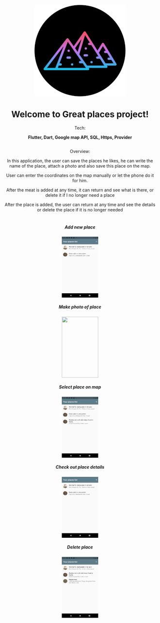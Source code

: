 ﻿
<div align="center">
<img src="https://raw.githubusercontent.com/PavelMaltsev20/GreatPlaces/master/images/app_icon.png" width="300" height="300">
<div>
  
# Welcome to Great places project!

Tech:
  
**Flutter, Dart, Google map API, SQL, Https, Provider**
##
  
Overview: 
  

In this application, the user can save the places he likes, he can write the name of the place, attach a photo and also save this place on the map.

User can enter the coordinates on the map manually or let the phone do it for him.

After the meat is added at any time, it can return and see what is there, or delete it if I no longer need a place

After the place is added, the user can return at any time and see the details or delete the place if it is no longer needed
#

 
##### Add new place
<img src="https://github.com/PavelMaltsev20/GreatPlaces/blob/master/images/new_place.gif?raw=true" width="120" height="200"> 

##### Make photo of place
<img src="https://github.com/PavelMaltsev20/GreatPlaces/blob/master/images/camera_example.gif?raw=true" width="120" height="200"> 

##### Select place on map
<img src="https://github.com/PavelMaltsev20/GreatPlaces/blob/master/images/map_example.gif?raw=true" width="120" height="200"> 

##### Check out place details
<img src="https://github.com/PavelMaltsev20/GreatPlaces/blob/master/images/place_details.gif?raw=true" width="120" height="200"> 

##### Delete place
<img src="https://github.com/PavelMaltsev20/GreatPlaces/blob/master/images/delete_example.gif?raw=true" width="120" height="200"> 

